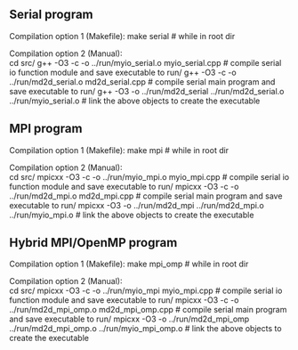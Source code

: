 Serial program
--------------
Compilation option 1 (Makefile):
    make serial     # while in root dir

Compilation option 2 (Manual):    
    cd src/
    g++ -O3 -c -o ../run/myio_serial.o myio_serial.cpp         # compile serial io function module and save executable to run/
    g++ -O3 -c -o ../run/md2d_serial.o md2d_serial.cpp         # compile serial main program and save executable to run/
    g++ -O3 -o ../run/md2d_serial ../run/md2d_serial.o ../run/myio_serial.o     # link the above objects to create the executable



MPI program
--------------
Compilation option 1 (Makefile):
    make mpi     # while in root dir


Compilation option 2 (Manual):    
    cd src/
    mpicxx -O3 -c -o ../run/myio_mpi.o myio_mpi.cpp             # compile serial io function module and save executable to run/
    mpicxx -O3 -c -o ../run/md2d_mpi.o md2d_mpi.cpp             # compile serial main program and save executable to run/
    mpicxx -O3 -o ../run/md2d_mpi ../run/md2d_mpi.o ../run/myio_mpi.o   # link the above objects to create the executable



Hybrid MPI/OpenMP program
--------------
Compilation option 1 (Makefile):
    make mpi_omp     # while in root dir


Compilation option 2 (Manual):    
    cd src/
    mpicxx -O3 -c -o ../run/myio_mpi myio_mpi.cpp                # compile serial io function module and save executable to run/
    mpicxx -O3 -c -o ../run/md2d_mpi_omp.o md2d_mpi_omp.cpp      # compile serial main program and save executable to run/
    mpicxx -O3 -o ../run/md2d_mpi_omp ../run/md2d_mpi_omp.o ../run/myio_mpi_omp.o   # link the above objects to create the executable
